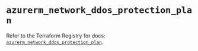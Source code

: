 # `azurerm_network_ddos_protection_plan`

Refer to the Terraform Registry for docs: [`azurerm_network_ddos_protection_plan`](https://registry.terraform.io/providers/hashicorp/azurerm/3.99.0/docs/resources/network_ddos_protection_plan).
